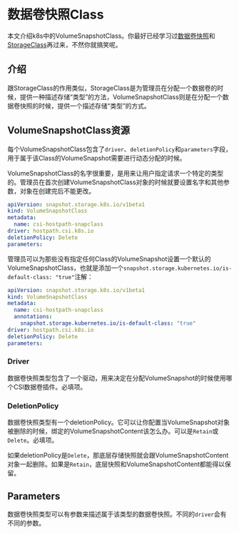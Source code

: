 # 数据卷快照Class

本文介绍k8s中的VolumeSnapshotClass。你最好已经学习过[数据卷快照](数据卷快照.md)和[StorageClass](Storage%20Class.md)再过来，不然你就搞笑呢。

## 介绍

跟StorageClass的作用类似，StorageClass是为管理员在分配一个数据卷的时候，提供一种描述存储“类型”的方法，VolumeSnapshotClass则是在分配一个数据卷快照的时候，提供一个描述存储“类型”的方式。

## VolumeSnapshotClass资源

每个VolumeSnapshotClass包含了`driver`、`deletionPolicy`和`parameters`字段，用于属于该Class的VolumeSnapshot需要进行动态分配的时候。

VolumeSnapshotClass的名字很重要，是用来让用户指定请求一个特定的类型的。管理员在首次创建VolumeSnapshotClass对象的时候就要设置名字和其他参数，对象在创建完后不能更改。

```yaml
apiVersion: snapshot.storage.k8s.io/v1beta1
kind: VolumeSnapshotClass
metadata:
  name: csi-hostpath-snapclass
driver: hostpath.csi.k8s.io
deletionPolicy: Delete
parameters:
```

管理员可以为那些没有指定任何Class的VolumeSnapshot设置一个默认的VolumeSnapshotClass，也就是添加一个`snapshot.storage.kubernetes.io/is-default-class: "true"`注解：

```yaml
apiVersion: snapshot.storage.k8s.io/v1beta1
kind: VolumeSnapshotClass
metadata:
  name: csi-hostpath-snapclass
  annotations:
    snapshot.storage.kubernetes.io/is-default-class: "true"
driver: hostpath.csi.k8s.io
deletionPolicy: Delete
parameters:
```

### Driver

数据卷快照类型包含了一个驱动，用来决定在分配VolumeSnapshot的时候使用哪个CSI数据卷插件。必填项。

### DeletionPolicy

数据卷快照类型有一个deletionPolicy。它可以让你配置当VolumeSnapshot对象被删除的时候，绑定的VolumeSnapshotContent该怎么办。可以是`Retain`或`Delete`。必填项。

如果deletionPolicy是`Delete`，那底层存储快照就会跟VolumeSnapshotContent对象一起删除。如果是`Retain`，底层快照和VolumeSnapshotContent都能得以保留。

## Parameters

数据卷快照类型可以有参数来描述属于该类型的数据卷快照。不同的`driver`会有不同的参数。